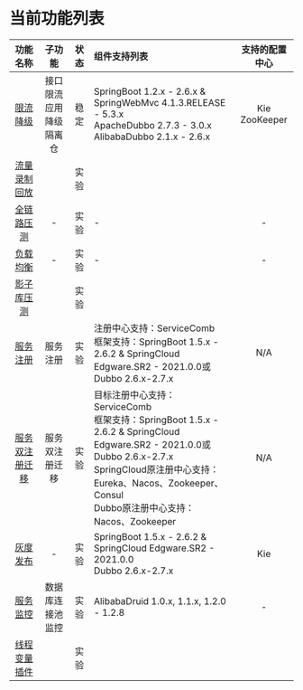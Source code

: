 # 当前功能列表

|功能名称|子功能|状态|组件支持列表|支持的配置中心|
|:-:|:-:|:-:|:-|:-:|
|[限流降级](flowcontrol/flowcontrol.md)|接口限流<br>应用降级<br>隔离仓|稳定|SpringBoot 1.2.x - 2.6.x & SpringWebMvc 4.1.3.RELEASE - 5.3.x<br>ApacheDubbo 2.7.3 - 3.0.x<br>AlibabaDubbo 2.1.x - 2.6.x|Kie<br>ZooKeeper|
|[流量录制回放](flowrecord/document.md)||实验|||
|[全链路压测](hercules/document.md)|-|实验|-|-
|[负载均衡](loadbalancer/document.md)|-|实验|-|-
|[影子库压测](online-stresstest/document.md)||实验|||
|[服务注册](registry/document.md)|服务注册|实验|注册中心支持：ServiceComb<br>框架支持：SpringBoot 1.5.x - 2.6.2 & SpringCloud Edgware.SR2 - 2021.0.0或Dubbo 2.6.x-2.7.x|N/A|
|[服务双注册迁移](registry/spring-cloud-registry-migiration.md)|服务双注册迁移|实验|目标注册中心支持：ServiceComb<br>框架支持：SpringBoot 1.5.x - 2.6.2 & SpringCloud Edgware.SR2 - 2021.0.0或Dubbo 2.6.x-2.7.x<br>SpringCloud原注册中心支持：Eureka、Nacos、Zookeeper、Consul<br>Dubbo原注册中心支持：Nacos、Zookeeper|N/A|
|[灰度发布](router/document.md)|-|实验|SpringBoot 1.5.x - 2.6.2 & SpringCloud Edgware.SR2 - 2021.0.0<br>Dubbo 2.6.x-2.7.x|Kie|
|[服务监控](server-monitor/document.md)|数据库连接池监控|实验|AlibabaDruid 1.0.x, 1.1.x, 1.2.0 - 1.2.8|-|
|[线程变量插件](threadlocal/document.md)||实验|||
